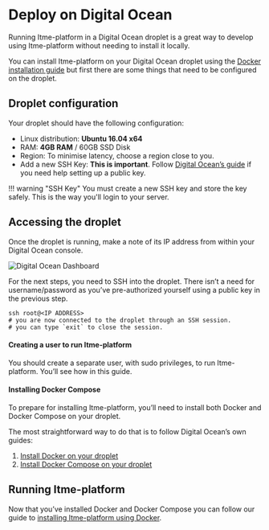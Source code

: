 [deployment-digital-ocean]: images/deployment-digital-ocean.png "Digital Ocean Dashboard"

# Deploy on Digital Ocean

Running Itme-platform in a Digital Ocean droplet is a great way to develop using Itme-platform without needing to install it locally.

You can install Itme-platform on your Digital Ocean droplet using the [Docker installation guide](install-docker-quickstart.md) but first there are some things that need to be configured on the droplet.

## Droplet configuration

Your droplet should have the following configuration:

- Linux distribution: **Ubuntu 16.04 x64**
- RAM: **4GB RAM** / 60GB SSD Disk
- Region: To minimise latency, choose a region close to you.
- Add a new SSH Key: **This is important**. Follow [Digital Ocean’s guide](https://www.digitalocean.com/community/tutorials/how-to-use-ssh-keys-with-digitalocean-droplets) if you need help setting up a public key.

!!! warning "SSH Key"
    You must create a new SSH key and store the key safely. This is the way you'll login to your server.

## Accessing the droplet

Once the droplet is running, make a note of its IP address from within your Digital Ocean console.

![Digital Ocean Dashboard][deployment-digital-ocean]

For the next steps, you need to SSH into the droplet. There isn’t a need for username/password as you’ve pre-authorized yourself using a public key in the previous step.

```shell tab="Shell"
ssh root@<IP ADDRESS>
# you are now connected to the droplet through an SSH session.
# you can type `exit` to close the session.
```

#### Creating a user to run Itme-platform
You should create a separate user, with sudo privileges, to run Itme-platform. You’ll see how in this guide.

#### Installing Docker Compose
To prepare for installing Itme-platform, you’ll need to install both Docker and Docker Compose on your droplet.

The most straightforward way to do that is to follow Digital Ocean’s own guides:

1. [Install Docker on your droplet](https://www.digitalocean.com/community/tutorials/how-to-install-and-use-docker-on-ubuntu-16-04)
2. [Install Docker Compose on your droplet](https://www.digitalocean.com/community/tutorials/how-to-install-docker-compose-on-ubuntu-16-04)

## Running Itme-platform

Now that you’ve installed Docker and Docker Compose you can follow our guide to [installing Itme-platform using Docker](install-docker-quickstart.md).
